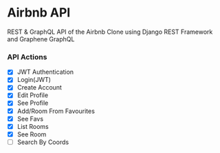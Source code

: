 # Airbnb API

REST & GraphQL API of the Airbnb Clone using Django REST Framework and Graphene GraphQL

### API Actions

- [x] JWT Authentication
- [x] Login(JWT)
- [x] Create Account
- [x] Edit Profile
- [x] See Profile
- [x] Add/Room From Favourites
- [x] See Favs
- [x] List Rooms
- [x] See Room
- [ ] Search By Coords
